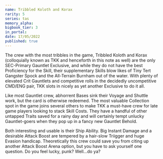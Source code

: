 ```yaml
---
name: Tribbled Koloth and Korax
rarity: 5
series: tas
memory_alpha:
bigbook_tier: 3
in_portal:
date: 17/05/2022
published: true
---
```


The crew with the most tribbles in the game, Tribbled Koloth and Korax (colloquially known as TKK and henceforth in this note as well) are the only SEC-Primary Gauntlet Exclusive, and while they do not have the best Proficiency for the Skill, their supplementary Skills blow likes of Tiny Tert Gangster Spock and the All-Terrain Burnham out of the water. With plenty of elevated Crit Gauntlets and competitive rolls in the decidedly uncompetitive CMD/ENG pair, TKK slots in nicely as yet another Exclusive to do it all.

Like most Gauntlet crew, abhorrent Bases sink their Voyage and Shuttle work, but the card is otherwise redeemed. The most valuable Collection spot in the game joins several others to make TKK a must-have crew for late game players looking to stack Skill Costs. They have a handful of other untapped Traits saved for a rainy day and will certainly tempt unlucky Gauntlet-goers when they pop up in a fancy new Gauntlet Behold.

Both interesting and usable is their Ship Ability. Big Instant Damage and a desirable Attack Boost are tempered by a hair-slow Triigger and huge Evasion handicap. Theoretically this crew could save you from citing up another Attack Boost Arena option, but you have to ask yourself one question. Do you feel lucky, punk? Well…do ya?
